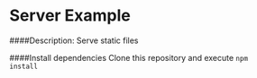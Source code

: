 # Server Example
####Description:
Serve static files

####Install dependencies
Clone this repository and execute <code>npm install</code>
